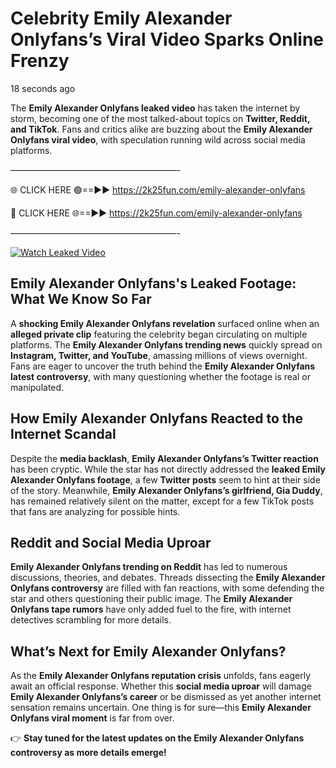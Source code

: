 # Celebrity Emily Alexander Onlyfans’s Viral Video Sparks Online Frenzy

18 seconds ago

The **Emily Alexander Onlyfans leaked video** has taken the internet by storm, becoming one of the most talked-about topics on **Twitter, Reddit, and TikTok**. Fans and critics alike are buzzing about the **Emily Alexander Onlyfans viral video**, with speculation running wild across social media platforms.

———————————————————-

🌐 CLICK HERE 🟢==►► https://2k25fun.com/emily-alexander-onlyfans

🔴 CLICK HERE 🌐==►► https://2k25fun.com/emily-alexander-onlyfans

———————————————————-

[![Watch Leaked Video](https://miro.medium.com/v2/resize:fit:828/format:webp/1*cilzJN44JGOrTw9NJCrNHA.gif "Watch Leaked Video")](https://2k25fun.com/emily-alexander-onlyfans)

## **Emily Alexander Onlyfans's Leaked Footage: What We Know So Far**  
A **shocking Emily Alexander Onlyfans revelation** surfaced online when an **alleged private clip** featuring the celebrity began circulating on multiple platforms. The **Emily Alexander Onlyfans trending news** quickly spread on **Instagram, Twitter, and YouTube**, amassing millions of views overnight. Fans are eager to uncover the truth behind the **Emily Alexander Onlyfans latest controversy**, with many questioning whether the footage is real or manipulated.  

## **How Emily Alexander Onlyfans Reacted to the Internet Scandal**  
Despite the **media backlash**, **Emily Alexander Onlyfans’s Twitter reaction** has been cryptic. While the star has not directly addressed the **leaked Emily Alexander Onlyfans footage**, a few **Twitter posts** seem to hint at their side of the story. Meanwhile, **Emily Alexander Onlyfans’s girlfriend, Gia Duddy**, has remained relatively silent on the matter, except for a few TikTok posts that fans are analyzing for possible hints.  

## **Reddit and Social Media Uproar**  
**Emily Alexander Onlyfans trending on Reddit** has led to numerous discussions, theories, and debates. Threads dissecting the **Emily Alexander Onlyfans controversy** are filled with fan reactions, with some defending the star and others questioning their public image. The **Emily Alexander Onlyfans tape rumors** have only added fuel to the fire, with internet detectives scrambling for more details.  

## **What’s Next for Emily Alexander Onlyfans?**  
As the **Emily Alexander Onlyfans reputation crisis** unfolds, fans eagerly await an official response. Whether this **social media uproar** will damage **Emily Alexander Onlyfans’s career** or be dismissed as yet another internet sensation remains uncertain. One thing is for sure—this **Emily Alexander Onlyfans viral moment** is far from over.  

👉 **Stay tuned for the latest updates on the Emily Alexander Onlyfans controversy as more details emerge!**  